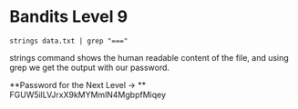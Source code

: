 # Bandits Level 9
```
strings data.txt | grep "==="
```

strings command shows the human readable content of the file, and using grep we get the output with our password.

**Password for the Next Level -> ** FGUW5ilLVJrxX9kMYMmlN4MgbpfMiqey
